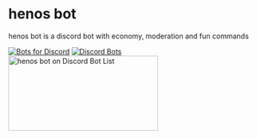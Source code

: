 # henos bot
henos bot is a discord bot with economy, moderation and fun commands  
  
[![Bots for Discord](https://botsfordiscord.com/api/bot/756310632793505832/widget)](https://botsfordiscord.com/bots/756310632793505832)  [![Discord Bots](https://discordbots.org/api/widget/756310632793505832.svg)](https://discordbots.org/bot/756310632793505832)  <a href="https://discordbotlist.com/bots/756310632793505832">
    <img
        width="300"
        height="150"
        src="https://discordbotlist.com/bots/756310632793505832/widget"
        alt="henos bot on Discord Bot List">
</a>
